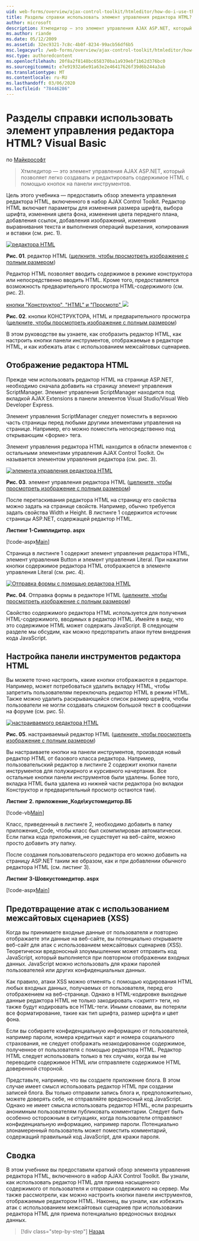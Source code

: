 ```yaml
---
uid: web-forms/overview/ajax-control-toolkit/htmleditor/how-do-i-use-the-html-editor-control-vb
title: Разделы справки использовать элемент управления редактора HTML? (VB) | Документация Майкрософт
author: microsoft
description: Хтмледитор — это элемент управления AJAX ASP.NET, который позволяет легко создавать и редактировать содержимое HTML с помощью кнопок на панели инструментов.
ms.author: riande
ms.date: 05/12/2009
ms.assetid: 32ec9321-7c8c-4b0f-8234-99acb56df6b5
msc.legacyurl: /web-forms/overview/ajax-control-toolkit/htmleditor/how-do-i-use-the-html-editor-control-vb
msc.type: authoredcontent
ms.openlocfilehash: 20f8a2f8148bc658370ba1a939ebf1b62d376bc0
ms.sourcegitcommit: e7e91932a6e91a63e2e46417626f39d6b244a3ab
ms.translationtype: MT
ms.contentlocale: ru-RU
ms.lasthandoff: 03/06/2020
ms.locfileid: "78446286"
---
```

# <a name="how-do-i-use-the-html-editor-control-vb"></a>Разделы справки использовать элемент управления редактора HTML? Visual Basic

по [Майкрософт](https://github.com/microsoft)

> Хтмледитор — это элемент управления AJAX ASP.NET, который позволяет легко создавать и редактировать содержимое HTML с помощью кнопок на панели инструментов.

Цель этого учебника — предоставить обзор элемента управления редактора HTML, включенного в набор AJAX Control Toolkit. Редактор HTML включает параметры для изменения размера шрифта, выбора шрифта, изменения цвета фона, изменения цвета переднего плана, добавления ссылок, добавления изображений, изменения выравнивания текста и выполнения операций вырезания, копирования и вставки (см. рис. 1).

[![редактора HTML](how-do-i-use-the-html-editor-control-vb/_static/image1.jpg)](how-do-i-use-the-html-editor-control-vb/_static/image1.png)

**Рис. 01**. редактор HTML ([щелкните, чтобы просмотреть изображение с полным размером](how-do-i-use-the-html-editor-control-vb/_static/image2.png))

Редактор HTML позволяет вводить содержимое в режиме конструктора или непосредственно вводить HTML. Кроме того, предоставляется возможность предварительного просмотра HTML-содержимого (см. рис. 2).

[кнопки "Конструктор", "HTML" и "Просмотр" ![](how-do-i-use-the-html-editor-control-vb/_static/image2.jpg)](how-do-i-use-the-html-editor-control-vb/_static/image3.png)

**Рис. 02**. кнопки КОНСТРУКТОРА, HTML и предварительного просмотра ([щелкните, чтобы просмотреть изображение с полным размером](how-do-i-use-the-html-editor-control-vb/_static/image4.png))

В этом руководстве вы узнаете, как отобразить редактор HTML, как настроить кнопки панели инструментов, отображаемые в редакторе HTML, и как избежать атак с использованием межсайтовых сценариев.

## <a name="displaying-the-html-editor"></a>Отображение редактора HTML

Прежде чем использовать редактор HTML на странице ASP.NET, необходимо сначала добавить на страницу элемент управления ScriptManager. Элемент управления ScriptManager находится под вкладкой AJAX Extensions в панели элементов Visual Studio/Visual Web Developer Express.

Элемент управления ScriptManager следует поместить в верхнюю часть страницы перед любыми другими элементами управления на странице. Например, его можно поместить непосредственно под открывающим &lt;форме&gt; тега.

Элемент управления редактора HTML находится в области элементов с остальными элементами управления AJAX Control Toolkit. Он называется элементом управления редактора (см. рис. 3).

[![элемента управления редактора HTML](how-do-i-use-the-html-editor-control-vb/_static/image3.jpg)](how-do-i-use-the-html-editor-control-vb/_static/image5.png)

**Рис. 03**. элемент управления редактора HTML ([щелкните, чтобы просмотреть изображение с полным размером](how-do-i-use-the-html-editor-control-vb/_static/image6.png))

После перетаскивания редактора HTML на страницу его свойства можно задать на странице свойств. Например, обычно требуется задать свойства Width и Height. В листинге 1 содержится источник страницы ASP.NET, содержащей редактор HTML.

**Листинг 1-Симплидитор. aspx**

[!code-aspx[Main](how-do-i-use-the-html-editor-control-vb/samples/sample1.aspx)]

Страница в листинге 1 содержит элемент управления редактора HTML, элемент управления Button и элемент управления Literal. При нажатии кнопки содержимое редактора HTML отображается в элементе управления Literal (см. рис. 4).

[![Отправка формы с помощью редактора HTML](how-do-i-use-the-html-editor-control-vb/_static/image4.jpg)](how-do-i-use-the-html-editor-control-vb/_static/image7.png)

**Рис. 04**. Отправка формы в редакторе HTML ([щелкните, чтобы просмотреть изображение с полным размером](how-do-i-use-the-html-editor-control-vb/_static/image8.png))

Свойство содержимого редактора HTML используется для получения HTML-содержимого, вводимых в редактор HTML. Имейте в виду, что это содержимое HTML может содержать JavaScript. В следующем разделе мы обсудим, как можно предотвратить атаки путем внедрения кода JavaScript.

## <a name="customizing-the-html-editor-toolbar"></a>Настройка панели инструментов редактора HTML

Вы можете точно настроить, какие кнопки отображаются в редакторе. Например, может потребоваться удалить вкладку HTML, чтобы запретить пользователям переключать редактор HTML в режим HTML. Также можно удалить раскрывающийся список размер шрифта, чтобы пользователи не могли создавать слишком большой текст в сообщении на форуме (см. рис. 5).

[![настраиваемого редактора HTML](how-do-i-use-the-html-editor-control-vb/_static/image5.jpg)](how-do-i-use-the-html-editor-control-vb/_static/image9.png)

**Рис. 05**. настраиваемый редактор HTML ([щелкните, чтобы просмотреть изображение с полным размером](how-do-i-use-the-html-editor-control-vb/_static/image10.png))

Вы настраиваете кнопки на панели инструментов, производя новый редактор HTML от базового класса редактора. Например, пользовательский редактор в листинге 2 содержит кнопки панели инструментов для полужирного и курсивного начертания. Все остальные кнопки панели инструментов были удалены. Более того, вкладка HTML была удалена из нижней части редактора (но вкладки Конструктор и предварительный просмотр остаются там).

**Листинг 2. приложение\_Коде\кустомедитор.ВБ**

[!code-vb[Main](how-do-i-use-the-html-editor-control-vb/samples/sample2.vb)]

Класс, приведенный в листинге 2, необходимо добавить в папку приложения\_Code, чтобы класс был скомпилирован автоматически. Если папка кода приложения\_не существует на веб-сайте, можно просто добавить эту папку.

После создания пользовательского редактора его можно добавить на страницу ASP.NET таким же образом, как и при добавлении обычного редактора HTML (см. листинг 3).

**Листинг 3-Шовкустомедитор. aspx**

[!code-aspx[Main](how-do-i-use-the-html-editor-control-vb/samples/sample3.aspx)]

## <a name="avoiding-cross-site-scripting-xss-attacks"></a>Предотвращение атак с использованием межсайтовых сценариев (XSS)

Когда вы принимаете входные данные от пользователя и повторно отображаете эти данные на веб-сайте, вы потенциально открываете веб-сайт для атак с использованием межсайтовых сценариев (XSS). Теоретически вредоносный злоумышленник может отправить код JavaScript, который выполняется при повторном отображении входных данных. JavaScript можно использовать для кражи паролей пользователей или других конфиденциальных данных.

Как правило, атаки XSS можно отменять с помощью кодирования HTML любых входных данных, получаемых от пользователя, перед его отображением на веб-странице. Однако в HTML-кодировке выходные данные редактора HTML не только закодировать &lt;скрипт&gt; теги, но также будут кодировать все HTML-теги. Иными словами, вы потеряли все форматирование, такие как тип шрифта, размер шрифта и цвет фона.

Если вы собираете конфиденциальную информацию от пользователей, например пароли, номера кредитных карт и номера социального страхования, не следует отображать незакодированное содержимое, полученное от пользователя с помощью редактора HTML. Редактор HTML следует использовать только в тех случаях, когда вы не переводите содержимое HTML или отправляете содержимое HTML доверенной стороной.

Представьте, например, что вы создаете приложение блога. В этом случае имеет смысл использовать редактор HTML при создании записей блога. Вы только отправили запись блога и, предположительно, можете доверять себе, не отправляйте вредоносный код JavaScript. Однако не имеет смысла использовать редактор HTML, если разрешить анонимным пользователям публиковать комментарии. Следует быть особенно осторожным в ситуациях, когда пользователи отправляют конфиденциальную информацию, например пароли. Потенциально злонамеренный пользователь может поместить комментарий, содержащий правильный код JavaScript, для кражи пароля.

## <a name="summary"></a>Сводка

В этом учебнике вы предоставили краткий обзор элемента управления редактора HTML, включенного в набор AJAX Control Toolkit. Вы узнали, как использовать редактор HTML для приема насыщенного содержимого от пользователя и отправки содержимого на сервер. Мы также рассмотрели, как можно настроить кнопки панели инструментов, отображаемые редактором HTML. Наконец, вы узнали, как избежать атак с использованием межсайтовых сценариев при использовании редактора HTML для приема потенциально вредоносных входных данных.

> [!div class="step-by-step"]
> [Назад](how-do-i-use-the-html-editor-control-cs.md)

